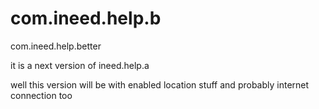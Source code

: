 com.ineed.help.b
================

com.ineed.help.better

it is a next version of ineed.help.a 

well this version will be with enabled location stuff and probably internet connection too